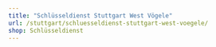 ```yaml
---
title: "Schlüsseldienst Stuttgart West Vögele"
url: /stuttgart/schluesseldienst-stuttgart-west-voegele/
shop: Schlüsseldienst
---
```

